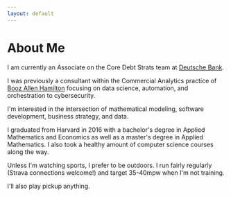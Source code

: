 ```yaml
---
layout: default
---
```

# About Me

I am currently an Associate on the Core Debt Strats team at 
[Deutsche Bank](https://www.db.com/usa/). 

I was previously a consultant within the Commercial Analytics practice
of [Booz Allen Hamilton](https://www.boozallen.com/) focusing on data 
science, automation, and orchestration to cybersecurity. 

I'm interested in the intersection of mathematical modeling, software
development, business strategy, and data.

I graduated from Harvard in 2016 with a bachelor's degree in Applied
Mathematics and Economics as well as a master's degree in Applied Mathematics.
I also took a healthy amount of computer science courses along the way.

Unless I'm watching sports, I prefer to be outdoors. I run fairly regularly
(Strava connections welcome!) and target 35-40mpw when I'm not training. 

I'll also play pickup anything.
